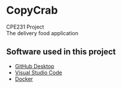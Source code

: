 # CopyCrab

CPE231 Project  
The delivery food application

## Software used in this project  

- [GitHub Desktop](https://desktop.github.com/)  
- [Visual Studio Code](https://code.visualstudio.com/download)
- [Docker](https://www.docker.com/products/docker-desktop)